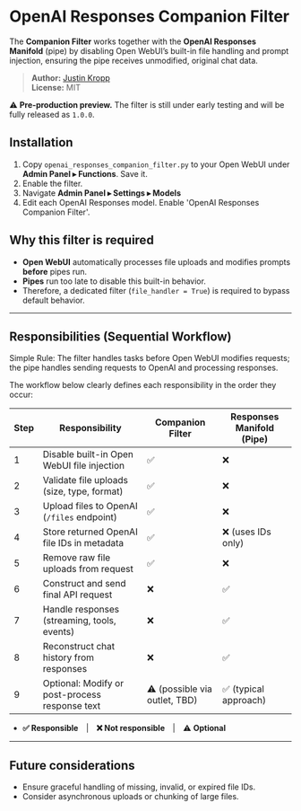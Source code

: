 # OpenAI Responses Companion Filter
The **Companion Filter** works together with the **OpenAI Responses Manifold** (pipe) by disabling Open WebUI’s built-in file handling and prompt injection, ensuring the pipe receives unmodified, original chat data.

> **Author:** [Justin Kropp](https://github.com/jrkropp)  
> **License:** MIT

⚠️ **Pre‑production preview.** The filter is still under early testing and will be fully released as `1.0.0`.

## Installation
1. Copy `openai_responses_companion_filter.py` to your Open WebUI under **Admin Panel ▸ Functions**.  Save it.
2. Enable the filter.
3. Navigate **Admin Panel ▸ Settings ▸ Models**
4. Edit each OpenAI Responses model.  Enable 'OpenAI Responses Companion Filter'.
   
## Why this filter is required

* **Open WebUI** automatically processes file uploads and modifies prompts **before** pipes run.
* **Pipes** run too late to disable this built-in behavior.
* Therefore, a dedicated filter (`file_handler = True`) is required to bypass default behavior.

---

## Responsibilities (Sequential Workflow)

Simple Rule: The filter handles tasks before Open WebUI modifies requests; the pipe handles sending requests to OpenAI and processing responses.

The workflow below clearly defines each responsibility in the order they occur:

| Step | Responsibility                                 | Companion Filter                           | Responses Manifold (Pipe) |
| ---- | ---------------------------------------------- | ------------------------------------------ | ------------------------- |
| 1    | Disable built-in Open WebUI file injection     | ✅                                          | ❌                         |
| 2    | Validate file uploads (size, type, format)     | ✅                                          | ❌                         |
| 3    | Upload files to OpenAI (`/files` endpoint)     | ✅                                          | ❌                         |
| 4    | Store returned OpenAI file IDs in metadata     | ✅                                          | ❌ (uses IDs only)         |
| 5    | Remove raw file uploads from request           | ✅                                          | ❌                         |
| 6    | Construct and send final API request           | ❌                                          | ✅                         |
| 7    | Handle responses (streaming, tools, events)    | ❌                                          | ✅                         |
| 8    | Reconstruct chat history from responses        | ❌                                          | ✅                         |
| 9    | Optional: Modify or post-process response text | ⚠️ (possible via outlet, TBD)               | ✅ (typical approach)      |

* **✅ Responsible** | **❌ Not responsible** | ⚠️ **Optional**

---

## Future considerations

* Ensure graceful handling of missing, invalid, or expired file IDs.
* Consider asynchronous uploads or chunking of large files.
